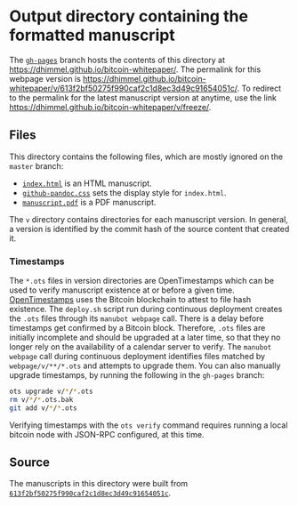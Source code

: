 # Output directory containing the formatted manuscript

The [`gh-pages`](https://github.com/dhimmel/bitcoin-whitepaper/tree/gh-pages) branch hosts the contents of this directory at https://dhimmel.github.io/bitcoin-whitepaper/.
The permalink for this webpage version is https://dhimmel.github.io/bitcoin-whitepaper/v/613f2bf50275f990caf2c1d8ec3d49c91654051c/.
To redirect to the permalink for the latest manuscript version at anytime, use the link https://dhimmel.github.io/bitcoin-whitepaper/v/freeze/.

## Files

This directory contains the following files, which are mostly ignored on the `master` branch:

+ [`index.html`](index.html) is an HTML manuscript.
+ [`github-pandoc.css`](github-pandoc.css) sets the display style for `index.html`.
+ [`manuscript.pdf`](manuscript.pdf) is a PDF manuscript.

The `v` directory contains directories for each manuscript version.
In general, a version is identified by the commit hash of the source content that created it.

### Timestamps

The `*.ots` files in version directories are OpenTimestamps which can be used to verify manuscript existence at or before a given time.
[OpenTimestamps](https://opentimestamps.org/) uses the Bitcoin blockchain to attest to file hash existence.
The `deploy.sh` script run during continuous deployment creates the `.ots` files through its `manubot webpage` call.
There is a delay before timestamps get confirmed by a Bitcoin block.
Therefore, `.ots` files are initially incomplete and should be upgraded at a later time, so that they no longer rely on the availability of a calendar server to verify.
The `manubot webpage` call during continuous deployment identifies files matched by `webpage/v/**/*.ots` and attempts to upgrade them.
You can also manually upgrade timestamps, by running the following in the `gh-pages` branch:

```sh
ots upgrade v/*/*.ots
rm v/*/*.ots.bak
git add v/*/*.ots
```

Verifying timestamps with the `ots verify` command requires running a local bitcoin node with JSON-RPC configured, at this time.

## Source

The manuscripts in this directory were built from
[`613f2bf50275f990caf2c1d8ec3d49c91654051c`](https://github.com/dhimmel/bitcoin-whitepaper/commit/613f2bf50275f990caf2c1d8ec3d49c91654051c).
